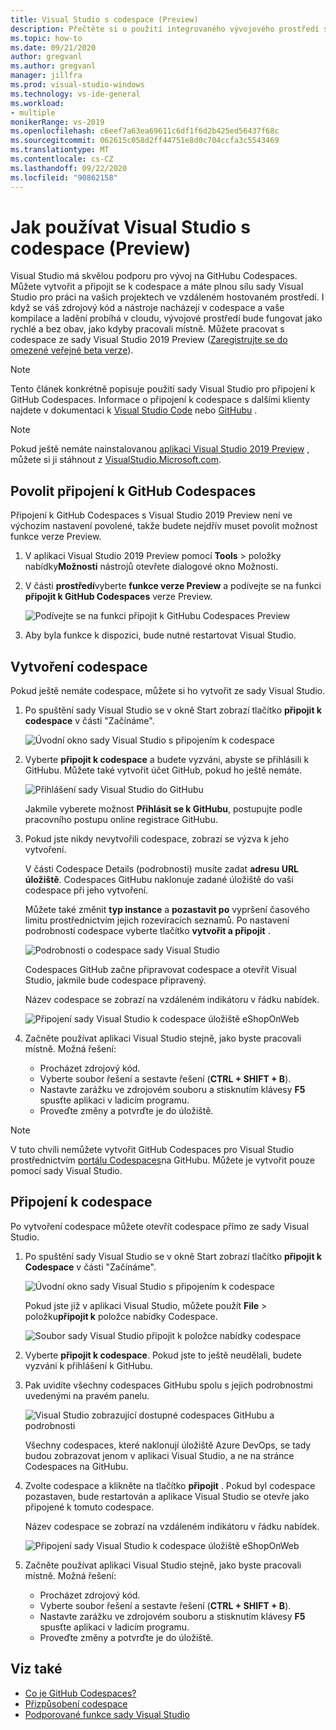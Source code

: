 ```yaml
---
title: Visual Studio s codespace (Preview)
description: Přečtěte si o použití integrovaného vývojového prostředí sady Visual Studio s GitHubem Codespaces for Windows.
ms.topic: how-to
ms.date: 09/21/2020
author: gregvanl
ms.author: gregvanl
manager: jillfra
ms.prod: visual-studio-windows
ms.technology: vs-ide-general
ms.workload:
- multiple
monikerRange: vs-2019
ms.openlocfilehash: c6eef7a63ea69611c6df1f6d2b425ed56437f68c
ms.sourcegitcommit: 062615c058d2ff44751e8d0c704ccfa3c5543469
ms.translationtype: MT
ms.contentlocale: cs-CZ
ms.lasthandoff: 09/22/2020
ms.locfileid: "90862158"
---
```

# <a name="how-to-use-visual-studio-with-a-codespace-preview"></a>Jak používat Visual Studio s codespace (Preview)

Visual Studio má skvělou podporu pro vývoj na GitHubu Codespaces. Můžete vytvořit a připojit se k codespace a máte plnou sílu sady Visual Studio pro práci na vašich projektech ve vzdáleném hostovaném prostředí. I když se váš zdrojový kód a nástroje nacházejí v codespace a vaše kompilace a ladění probíhá v cloudu, vývojové prostředí bude fungovat jako rychlé a bez obav, jako kdyby pracovali místně. Můžete pracovat s codespace ze sady Visual Studio 2019 Preview ([Zaregistrujte se do omezené veřejné beta verze](https://github.com/features/codespaces/signup)).

> [!NOTE]
> Tento článek konkrétně popisuje použití sady Visual Studio pro připojení k GitHub Codespaces. Informace o připojení k codespace s dalšími klienty najdete v dokumentaci k [Visual Studio Code](https://docs.github.com/github/developing-online-with-codespaces/connecting-to-your-codespace-from-visual-studio-code) nebo [GitHubu](https://docs.github.com/github/developing-online-with-codespaces/developing-in-a-codespace) .

> [!NOTE]
> Pokud ještě nemáte nainstalovanou [aplikaci Visual Studio 2019 Preview](https://aka.ms/vspreview) , můžete si ji stáhnout z [VisualStudio.Microsoft.com](https://aka.ms/vspreview).

## <a name="enable-connect-to-github-codespaces"></a>Povolit připojení k GitHub Codespaces

Připojení k GitHub Codespaces s Visual Studio 2019 Preview není ve výchozím nastavení povolené, takže budete nejdřív muset povolit možnost funkce verze Preview.

1. V aplikaci Visual Studio 2019 Preview pomocí **Tools**  >  položky nabídky**Možnosti** nástrojů otevřete dialogové okno Možnosti.

2. V části **prostředí**vyberte **funkce verze Preview** a podívejte se na funkci **připojit k GitHub Codespaces** verze Preview.

   ![Podívejte se na funkci připojit k GitHubu Codespaces Preview](media/connect-to-github-codespaces-preview-feature.png)

3. Aby byla funkce k dispozici, bude nutné restartovat Visual Studio.

## <a name="create-a-codespace"></a>Vytvoření codespace

Pokud ještě nemáte codespace, můžete si ho vytvořit ze sady Visual Studio.

1. Po spuštění sady Visual Studio se v okně Start zobrazí tlačítko **připojit k codespace** v části "Začínáme".

   ![Úvodní okno sady Visual Studio s připojením k codespace](media/visual-studio-start-window.png)

2. Vyberte **připojit k codespace** a budete vyzváni, abyste se přihlásili k GitHubu. Můžete také vytvořit účet GitHub, pokud ho ještě nemáte.

   ![Přihlášení sady Visual Studio do GitHubu](media/visual-studio-sign-in-to-github.png)

   Jakmile vyberete možnost **Přihlásit se k GitHubu**, postupujte podle pracovního postupu online registrace GitHubu.

3. Pokud jste nikdy nevytvořili codespace, zobrazí se výzva k jeho vytvoření.

   V části Codespace Details (podrobnosti) musíte zadat **adresu URL úložiště**. Codespaces GitHubu naklonuje zadané úložiště do vaší codespace při jeho vytvoření.

   Můžete také změnit **typ instance** a **pozastavit po** vypršení časového limitu prostřednictvím jejich rozevíracích seznamů. Po nastavení podrobností codespace vyberte tlačítko **vytvořit a připojit** .

   ![Podrobnosti o codespace sady Visual Studio](media/visual-studio-codespace-details.png)

   Codespaces GitHub začne připravovat codespace a otevřít Visual Studio, jakmile bude codespace připravený.

   Název codespace se zobrazí na vzdáleném indikátoru v řádku nabídek.

   ![Připojení sady Visual Studio k codespace úložiště eShopOnWeb](media/visual-studio-eshoponweb-codespace.png)

4. Začněte používat aplikaci Visual Studio stejně, jako byste pracovali místně. Možná řešení:

   * Procházet zdrojový kód.
   * Vyberte soubor řešení a sestavte řešení (**CTRL + SHIFT + B**).
   * Nastavte zarážku ve zdrojovém souboru a stisknutím klávesy **F5** spusťte aplikaci v ladicím programu.
   * Proveďte změny a potvrďte je do úložiště.   

> [!NOTE]
> V tuto chvíli nemůžete vytvořit GitHub Codespaces pro Visual Studio prostřednictvím [portálu Codespaces](https://github.com/codespaces)na GitHubu. Můžete je vytvořit pouze pomocí sady Visual Studio.

## <a name="connect-to-a-codespace"></a>Připojení k codespace

Po vytvoření codespace můžete otevřít codespace přímo ze sady Visual Studio.

1. Po spuštění sady Visual Studio se v okně Start zobrazí tlačítko **připojit k Codespace** v části "Začínáme".

   ![Úvodní okno sady Visual Studio s připojením k codespace](media/visual-studio-start-window.png)

   Pokud jste již v aplikaci Visual Studio, můžete použít **File**  >  položku**připojit k** položce nabídky Codespace.

   ![Soubor sady Visual Studio připojit k položce nabídky codespace](media/visual-studio-file-connect-to-codespace.png)

2. Vyberte **připojit k codespace**. Pokud jste to ještě neudělali, budete vyzváni k přihlášení k GitHubu.

3. Pak uvidíte všechny codespaces GitHubu spolu s jejich podrobnostmi uvedenými na pravém panelu.

   ![Visual Studio zobrazující dostupné codespaces GitHubu a podrobnosti](media/visual-studio-connect-codespace.png)

   Všechny codespaces, které naklonují úložiště Azure DevOps, se tady budou zobrazovat jenom v aplikaci Visual Studio, a ne na stránce Codespaces na GitHubu.

4. Zvolte codespace a klikněte na tlačítko **připojit** . Pokud byl codespace pozastaven, bude restartován a aplikace Visual Studio se otevře jako připojené k tomuto codespace.

   Název codespace se zobrazí na vzdáleném indikátoru v řádku nabídek.

   ![Připojení sady Visual Studio k codespace úložiště eShopOnWeb](media/visual-studio-eshoponweb-codespace.png)

5. Začněte používat aplikaci Visual Studio stejně, jako byste pracovali místně. Možná řešení:

   * Procházet zdrojový kód.
   * Vyberte soubor řešení a sestavte řešení (**CTRL + SHIFT + B**).
   * Nastavte zarážku ve zdrojovém souboru a stisknutím klávesy **F5** spusťte aplikaci v ladicím programu.
   * Proveďte změny a potvrďte je do úložiště.

<!-- TBD ## Suspend a codespace -->

<!-- TBD ## Disconnect from a codespace -->

## <a name="see-also"></a>Viz také

* [Co je GitHub Codespaces?](codespaces-overview.md)
* [Přizpůsobení codespace](customize-codespaces.md)
* [Podporované funkce sady Visual Studio](supported-features-codespaces.md)
